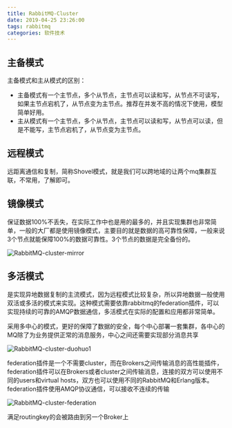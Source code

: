 ```yaml
---
title: RabbitMQ-Cluster
date: 2019-04-25 23:26:00
tags: rabbitmq
categories: 软件技术
---
```


## 主备模式

主备模式和主从模式的区别：

- 主备模式有一个主节点，多个从节点，主节点可以读和写，从节点不可读写，如果主节点宕机了，从节点变为主节点。推荐在并发不高的情况下使用，模型简单好用。
- 主从模式有一个主节点，多个从节点，主节点可以读和写，从节点可以读，但是不能写，主节点宕机了，从节点变为主节点。

## 远程模式

远距离通信和复制，简称Shovel模式，就是我们可以跨地域的让两个mq集群互联，不常用，了解即可。

## 镜像模式

保证数据100%不丢失，在实际工作中也是用的最多的，并且实现集群也非常简单，一般的大厂都是使用镜像模式，主要目的就是数据的高可靠性保障，一般来说3个节点就能保障100%的数据可靠性。3个节点的数据是完全备份的。

![RabbitMQ-cluster-mirror](https://cdn.jsdelivr.net/gh/goldsubmarine/cdn@master/blog/RabbitMQ-cluster-mirror.png)

## 多活模式

是实现异地数据复制的主流模式，因为远程模式比较复杂，所以异地数据一般使用双活或多活的模式来实现。这种模式需要依靠rabbitmq的federation插件，可以实现持续的可靠的AMQP数据通信，多活模式在实际的配置和应用都非常简单。

采用多中心的模式，更好的保障了数据的安全，每个中心部署一套集群，各中心的MQ除了为业务提供正常的消息服务，中心之间还需要实现部分消息共享

![RabbitMQ-cluster-duohuo1](https://cdn.jsdelivr.net/gh/goldsubmarine/cdn@master/blog/RabbitMQ-cluster-duohuo1.png)

federation插件是一个不需要cluster，而在Brokers之间传输消息的高性能插件，federation插件可以在Brokers或者cluster之间传输消息，连接的双方可以使用不同的users和virtual hosts，双方也可以使用不同的RabbitMQ和Erlang版本。federation插件使用AMQP协议通信，可以接收不连续的传输

![RabbitMQ-cluster-federation](https://cdn.jsdelivr.net/gh/goldsubmarine/cdn@master/blog/RabbitMQ-cluster-federation.png)

满足routingkey的会被路由到另一个Broker上